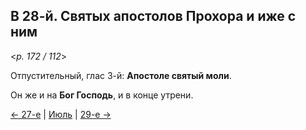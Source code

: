 
## В 28-й. Святых апостолов Прохора и иже с ним

<*p. 172 / 112*>

Отпустительный, глас 3-й: **Апостоле святый моли**. 

Он же и на **Бог Господь**, и в конце утрени.  

[← 27-е](07_27_MES.ru.md) | [Июль](README.md#28-й) | [29-е →](07_29_MES.ru.md)
